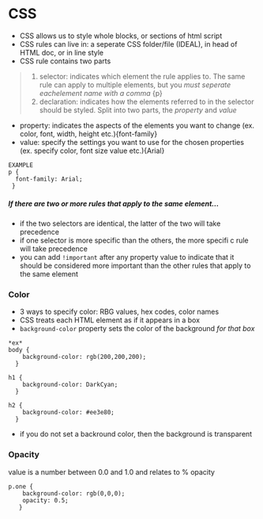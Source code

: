 # CSS
- CSS allows us to style whole blocks, or sections of html script
- CSS rules can live in: a seperate CSS folder/file (IDEAL), in head of HTML doc, or in line style
- CSS rule contains two parts
> 1. selector: indicates which element the rule applies to. The same rule can apply to multiple elements, but you *must seperate eachelement name with a comma* {p}
> 2. declaration: indicates how the elements referred to in the selector should be styled.  Split into two parts, the *property* and *value*
- property: indicates the aspects of the elements you want to change (ex. color, font, width, height etc.){font-family}
- value: specify the settings you want to use for the chosen properties (ex. specify color, font size value etc.){Arial}
```
EXAMPLE
p {
  font-family: Arial;
 }
```
##### If there are two or more rules that apply to the same element...
- if the two selectors are identical, the latter of the two will take precedence
- if one selector is more specific than the others, the more specifi c rule will take precedence
- you can add `!important` after any property value to indicate that it should be considered more important than the other rules that apply to the same element

### Color
- 3 ways to specify color: RBG values, hex codes, color names
- CSS treats each HTML element as if it appears in a box
- `background-color` property sets the color of the background *for that box*
```
*ex*
body {
    background-color: rgb(200,200,200);
  } 

h1 {
    background-color: DarkCyan;
  }

h2 {
    background-color: #ee3e80;
  }

```
- if you do not set a backround color, then the background is transparent

### Opacity
value is a number between 0.0 and 1.0 and relates to % opacity
```
p.one {
    background-color: rgb(0,0,0);
    opacity: 0.5;
   }
```
